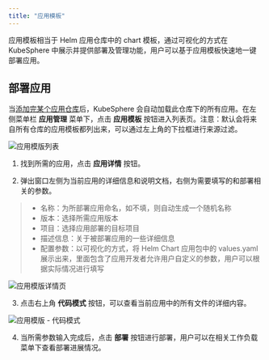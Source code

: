 ```yaml
---
title: "应用模板"
---
```


应用模板相当于 Helm 应用仓库中的 chart 模板，通过可视化的方式在 KubeSphere 中展示并提供部署及管理功能，用户可以基于应用模板快速地一键部署应用。

## 部署应用

当[添加完某个应用仓库](/express/zh-CN/manage-repo)后，KubeSphere 会自动加载此仓库下的所有应用。在左侧菜单栏 **应用管理** 菜单下，点击 **应用模板** 按钮进入列表页。注意：默认会将来自所有仓库的应用模板都列出来，可以通过左上角的下拉框进行来源过滤。

![应用模版列表](/apptemplates_list.png)

1. 找到所需的应用，点击 **应用详情** 按钮。

2. 弹出窗口左侧为当前应用的详细信息和说明文档，右侧为需要填写的和部署相关的参数。

> - 名称：为所部署应用命名，如不填，则自动生成一个随机名称
> - 版本：选择所需应用版本
> - 项目：选择应用部署的目标项目
> - 描述信息：关于被部署应用的一些详细信息
> - 配置参数：以可视化的方式，将 Helm Chart 应用包中的 values.yaml 展示出来，里面包含了应用开发者允许用户自定义的参数，用户可以根据实际情况进行填写

![应用模版详情页](/apptemplate_deploy.png)

3. 点击右上角 **代码模式** 按钮，可以查看当前应用中的所有文件的详细内容。

![应用模版 - 代码模式](/apptemplates_yaml.png)

4. 当所需参数输入完成后，点击 **部署** 按钮进行部署，用户可以在相关工作负载菜单下查看部署进展情况。
